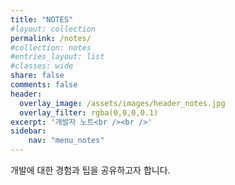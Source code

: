 ```yaml
---
title: "NOTES"
#layout: collection
permalink: /notes/
#collection: notes
#entries_layout: list
#classes: wide
share: false
comments: false
header:
  overlay_image: /assets/images/header_notes.jpg
  overlay_filter: rgba(0,0,0,0.1)
excerpt: '개발자 노트<br /><br />'
sidebar:
    nav: "menu_notes"
---
```


개발에 대한 경험과 팁을 공유하고자 합니다.

